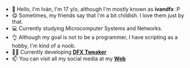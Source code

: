 - 👋 Hello, I'm Iván, I'm 17 y/o, although I'm mostly known as **ivandfx** :P
- 😋 Sometimes, my friends say that i'm a bit childish. I love them just by that.
- 💻 Currently studying Microcomputer Systems and Networks.
- 👌 Although my goal is not to be a programmer, I have scripting as a hobby, I'm kind of a noob.
- 👨‍💻 Currently developing [**DFX Tweaker**](https://ivandfx.github.io/DFXTweaker)
- 📫 You can visit all my social media at my [ **Web**](https://ivandfx.github.io)
